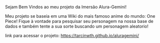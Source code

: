 Sejam Bem Vindos ao meu projeto da Imersão Alura-Gemini!

Meu projeto se baseia em uma Wiki do mais famoso anime do mundo: One Piece!
Fique à vontade para pesquisar seu personagem na nossa base de dados e também tente a sua sorte buscando um personagem aleatorio!

link para acessar o projeto: https://tarcinwth.github.io/aluragemini/
